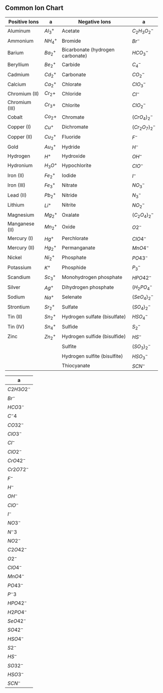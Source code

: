 
## **Common Ion Chart**

| **Positive Ions**  |  a   | **Negative Ions**                   | a       |
|----------------|------|----------------------------------|---------|
| Aluminum       | $Al_3^+$ | Acetate                          | $C_2H_3O_2^-$ |
| Ammonium       | $NH_4^+$ | Bromide                          | $Br^-$     |
| Barium         | $Ba_2^+$ | Bicarbonate (hydrogen carbonate) | $HCO_3^-$   |
| Beryllium      | $Be_2^+$ | Carbide                          | $C^-_4$     |
| Cadmium        | $Cd_2^+$ | Carbonate                        | $CO_2^-$   |
| Calcium        | $Ca_2^+$   | Chlorate                         | $ClO_3^-$   |
| Chromium (II)  | $Cr_2+$ | Chloride                         | $Cl^-$     |
| Chromium (III) | $Cr_3+$ | Chlorite                         | $ClO_2^-$   |
| Cobalt         | $Co_2+$ | Chromate                         | $(CrO_4)_2^-$  |
| Copper (I)     | $Cu^+$ | Dichromate                       | $(Cr_2O_7)_2^-$ |
| Copper (II)    | $Cu_2^+$ | Fluoride                         | $F^-$      |
| Gold           | $Au_3^+$ | Hydride                          | $H^-$      |
| Hydrogen       | $H^+$   | Hydroxide                        | $OH^-$     |
| Hydronium      | $H_3O^+$ | Hypochlorite                     | $ClO^-$    |
| Iron (II)      | $Fe_2^+$ | Iodide                           | $I^-$      |
| Iron (III)     | $Fe_3^+$ | Nitrate                          | $NO_3^-$    |
| Lead (II)      | $Pb_2^+$ | Nitride                          | $N^-_3$     |
| Lithium        | $Li^+$ | Nitrite                          | $NO_2^-$    |
| Magnesium      | $Mg_2^+$ | Oxalate                          | $(C_2O_4)_2^-$  |
| Manganese (II) | $Mn_2^+$ | Oxide                            | $O2^-$     |
| Mercury (I)    | $Hg^+$ | Perchlorate                      | $ClO4^-$   |
| Mercury (II)   | $Hg_2^+$ | Permanganate                     | $MnO4^-$   |
| Nickel         | $Ni_2^+$ | Phosphate                        | $PO43^-$   |
| Potassium      | $K^+$ | Phosphide                        | $P^-_3$     |
| Scandium       | $Sc_3^+$ | Monohydrogen phosphate           | $HPO42^-$  |
| Silver         | $Ag^+$ | Dihydrogen phosphate             | $(H_2PO_4^-$  |
| Sodium         | $Na^+$ | Selenate                         | $(SeO_4)_2^-$  |
| Strontium      | $Sr_2^+$ | Sulfate                          | $(SO_4)_2^-$   |
| Tin (II)       | $Sn_2^+$ | Hydrogen sulfate (bisulfate)     | $HSO_4^-$   |
| Tin (IV)       | $Sn_4^+$ | Sulfide                          | $S_2^-$     |
| Zinc           | $Zn_2^+$ | Hydrogen sulfide (bisulfide)     | $HS^-$     |
|                |      | Sulfite                          | $(SO_3)_2^-$   |
|                |      | Hydrogen sulfite (bisulfite)     | $HSO_3^-$   |
|                |      | Thiocyanate                      | $SCN^-$    |

| a          |
|------------|
| $C2H3O2^-$ |
| $Br^-$     |
| $HCO3^-$   |
| $C^-4$     |
| $CO32^-$   |
| $ClO3^-$   |
| $Cl^-$     |
| $ClO2^-$   |
| $CrO42^-$  |
| $Cr2O72^-$ |
| $F^-$      |
| $H^-$      |
| $OH^-$     |
| $ClO^-$    |
| $I^-$      |
| $NO3^-$    |
| $N^-3$     |
| $NO2^-$    |
| $C2O42^-$  |
| $O2^-$     |
| $ClO4^-$   |
| $MnO4^-$   |
| $PO43^-$   |
| $P^-3$     |
| $HPO42^-$  |
| $H2PO4^-$  |
| $SeO42^-$  |
| $SO42^-$   |
| $HSO4^-$   |
| $S2^-$     |
| $HS^-$     |
| $SO32^-$   |
| $HSO3^-$   |
| $SCN^-$    |